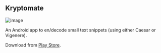 ## Kryptomate

![image](http://i.imgur.com/cHSU9Lp.png)

An Android app to en/decode small text snippets (using either Caesar or Vigenere).

Download from [Play 
Store](https://play.google.com/store/apps/details?id=de.sjmmusic.kryptomate).


